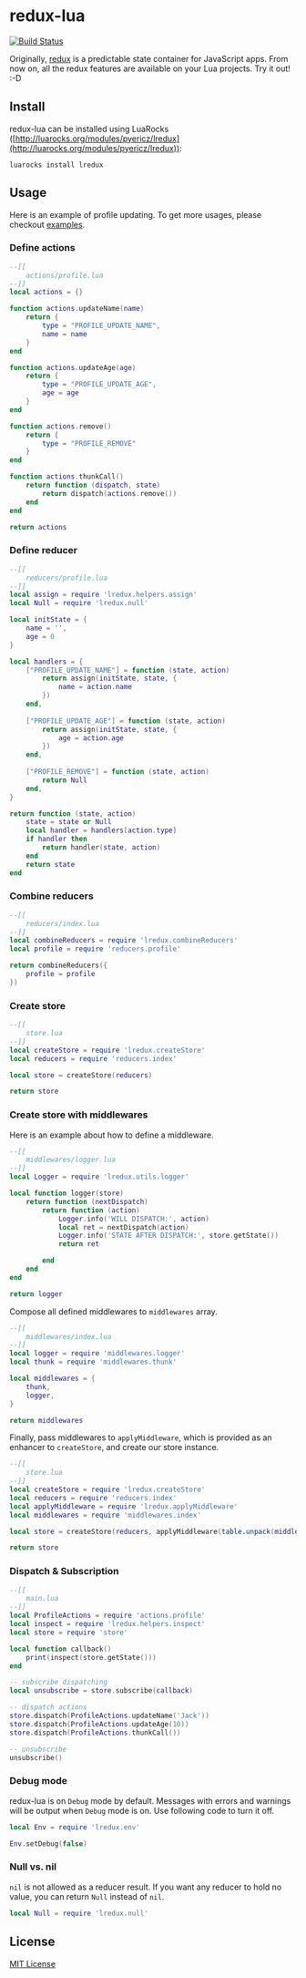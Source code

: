 # redux-lua
[![Build Status](https://api.travis-ci.org/pyericz/redux-lua.svg?branch=master)](https://travis-ci.org/pyericz/redux-lua)

Originally, [redux](https://redux.js.org/) is a predictable state container for JavaScript apps. From now on, all the redux features are available on your Lua projects. Try it out! :-D

## Install 
redux-lua can be installed using LuaRocks ([http://luarocks.org/modules/pyericz/lredux](http://luarocks.org/modules/pyericz/lredux)):
```
luarocks install lredux
```

## Usage
Here is an example of profile updating. To get more usages, please checkout [examples](https://github.com/pyericz/redux-lua/tree/master/examples). 

### Define actions
```lua
--[[
    actions/profile.lua
--]]
local actions = {}

function actions.updateName(name)
    return {
        type = "PROFILE_UPDATE_NAME",
        name = name
    }
end

function actions.updateAge(age)
    return {
        type = "PROFILE_UPDATE_AGE",
        age = age
    }
end

function actions.remove()
    return {
        type = "PROFILE_REMOVE"
    }
end

function actions.thunkCall()
    return function (dispatch, state)
        return dispatch(actions.remove())
    end
end

return actions
```

### Define reducer
```lua
--[[
    reducers/profile.lua
--]]
local assign = require 'lredux.helpers.assign'
local Null = require 'lredux.null'

local initState = {
    name = '',
    age = 0
}

local handlers = {
    ["PROFILE_UPDATE_NAME"] = function (state, action)
        return assign(initState, state, {
            name = action.name
        })
    end,
    
    ["PROFILE_UPDATE_AGE"] = function (state, action)
        return assign(initState, state, {
            age = action.age
        })
    end,
    
    ["PROFILE_REMOVE"] = function (state, action)
        return Null
    end,
}

return function (state, action)
    state = state or Null
    local handler = handlers[action.type]
    if handler then
        return handler(state, action)
    end
    return state
end
```

### Combine reducers
```lua
--[[
    reducers/index.lua
--]]
local combineReducers = require 'lredux.combineReducers'
local profile = require 'reducers.profile'

return combineReducers({
    profile = profile
})
```

### Create store
```lua
--[[
    store.lua
--]]
local createStore = require 'lredux.createStore'
local reducers = require 'reducers.index'

local store = createStore(reducers)

return store
```

### Create store with middlewares
Here is an example about how to define a middleware.
```lua
--[[
    middlewares/logger.lua
--]]
local Logger = require 'lredux.utils.logger'

local function logger(store)
    return function (nextDispatch)
        return function (action)
            Logger.info('WILL DISPATCH:', action)
            local ret = nextDispatch(action)
            Logger.info('STATE AFTER DISPATCH:', store.getState())
            return ret

        end
    end
end

return logger
```

Compose all defined middlewares to `middlewares` array.
```lua
--[[
    middlewares/index.lua
--]]
local logger = require 'middlewares.logger'
local thunk = require 'middlewares.thunk'

local middlewares = {
    thunk,
    logger,
}

return middlewares
```

Finally, pass middlewares to `applyMiddleware`, which is provided as an enhancer to `createStore`, and create our store instance.
```lua
--[[
    store.lua
--]]
local createStore = require 'lredux.createStore'
local reducers = require 'reducers.index'
local applyMiddleware = require 'lredux.applyMiddleware'
local middlewares = require 'middlewares.index'

local store = createStore(reducers, applyMiddleware(table.unpack(middlewares)))

return store
```
### Dispatch & Subscription
```lua
--[[
    main.lua
--]]
local ProfileActions = require 'actions.profile'
local inspect = require 'lredux.helpers.inspect'
local store = require 'store'

local function callback()
    print(inspect(store.getState()))
end

-- subscribe dispatching
local unsubscribe = store.subscribe(callback)

-- dispatch actions
store.dispatch(ProfileActions.updateName('Jack'))
store.dispatch(ProfileActions.updateAge(10))
store.dispatch(ProfileActions.thunkCall())

-- unsubscribe
unsubscribe()
```

### Debug mode
redux-lua is on `Debug` mode by default. Messages with errors and warnings will be output when `Debug` mode is on. Use following code to turn it off.
```lua
local Env = require 'lredux.env'

Env.setDebug(false)
```

### Null vs. nil
`nil` is not allowed as a reducer result. If you want any reducer to hold no value, you can return `Null` instead of `nil`.
```lua
local Null = require 'lredux.null'
```


## License
[MIT License](https://github.com/pyericz/redux-lua/blob/master/LICENSE)
